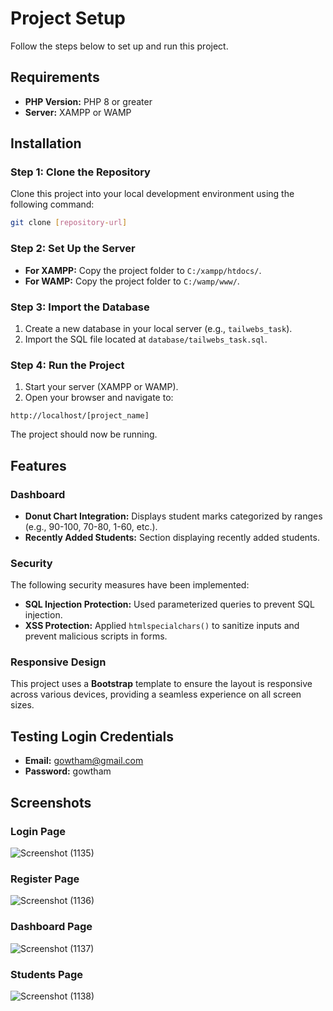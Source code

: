 # Project Setup

Follow the steps below to set up and run this project.

## Requirements
- **PHP Version:** PHP 8 or greater
- **Server:** XAMPP or WAMP

## Installation

### Step 1: Clone the Repository
Clone this project into your local development environment using the following command:

```bash
git clone [repository-url]
```

### Step 2: Set Up the Server
- **For XAMPP:** Copy the project folder to `C:/xampp/htdocs/`.
- **For WAMP:** Copy the project folder to `C:/wamp/www/`.

### Step 3: Import the Database
1. Create a new database in your local server (e.g., `tailwebs_task`).
2. Import the SQL file located at `database/tailwebs_task.sql`.

### Step 4: Run the Project
1. Start your server (XAMPP or WAMP).
2. Open your browser and navigate to:

```url
http://localhost/[project_name]
```

The project should now be running.

## Features

### Dashboard
- **Donut Chart Integration:** Displays student marks categorized by ranges (e.g., 90-100, 70-80, 1-60, etc.).
- **Recently Added Students:** Section displaying recently added students.

### Security
The following security measures have been implemented:
- **SQL Injection Protection:** Used parameterized queries to prevent SQL injection.
- **XSS Protection:** Applied `htmlspecialchars()` to sanitize inputs and prevent malicious scripts in forms.

### Responsive Design
This project uses a **Bootstrap** template to ensure the layout is responsive across various devices, providing a seamless experience on all screen sizes.

## Testing Login Credentials
- **Email:** gowtham@gmail.com
- **Password:** gowtham

## Screenshots
### Login Page
![Screenshot (1135)](https://github.com/user-attachments/assets/cb05a15f-7014-4094-af2d-da294ef328ba)

### Register Page
![Screenshot (1136)](https://github.com/user-attachments/assets/309d3440-5404-4939-abb1-99501b2d9159)

### Dashboard Page
![Screenshot (1137)](https://github.com/user-attachments/assets/b5d47709-115f-403c-83a7-5bae06c3cea8)

### Students Page
![Screenshot (1138)](https://github.com/user-attachments/assets/0ad4f1d3-8c47-4924-b1e3-304b14253935)

